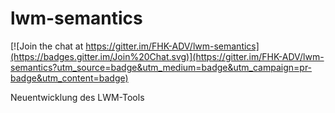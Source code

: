 # lwm-semantics

[![Join the chat at https://gitter.im/FHK-ADV/lwm-semantics](https://badges.gitter.im/Join%20Chat.svg)](https://gitter.im/FHK-ADV/lwm-semantics?utm_source=badge&utm_medium=badge&utm_campaign=pr-badge&utm_content=badge)

Neuentwicklung des LWM-Tools
